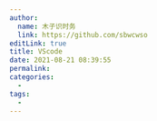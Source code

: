 ```yaml
---
author: 
  name: 木子识时务
  link: https://github.com/sbwcwso
editLink: true
title: VScode
date: 2021-08-21 08:39:55
permalink: 
categories: 
  - 
tags: 
  - 
---
```

